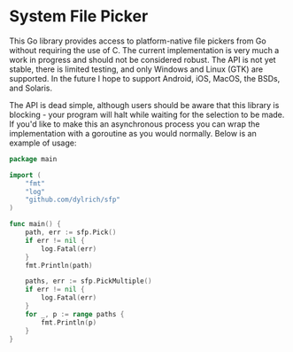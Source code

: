 # System File Picker

This Go library provides access to platform-native file pickers from Go without requiring the use of C. The current implementation is very much a work in progress and should not be considered robust. The API is not yet stable, there is limited testing, and only Windows and Linux (GTK) are supported. In the future I hope to support Android, iOS, MacOS, the BSDs, and Solaris.

The API is dead simple, although users should be aware that this library is blocking - your program will halt while waiting for the selection to be made. If you'd like to make this an asynchronous process you can wrap the implementation with a goroutine as you would normally. Below is an example of usage:

```go
package main

import (
	"fmt"
	"log"
	"github.com/dylrich/sfp"
)

func main() {
	path, err := sfp.Pick()
	if err != nil {
		log.Fatal(err)
	}
	fmt.Println(path)

	paths, err := sfp.PickMultiple()
	if err != nil {
		log.Fatal(err)
	}
	for _, p := range paths {
		fmt.Println(p)
	}
}
```
